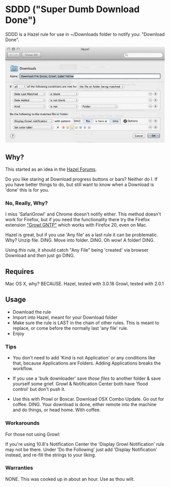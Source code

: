 # SDDD ("Super Dumb Download Done") #


SDDD is a Hazel rule for use in ~/Downloads folder to notify you: "Download Done". 

![SDDD](README.jpg)

## Why?

This started as an idea in the [Hazel Forums](http://www.noodlesoft.com/forums/viewtopic.php?f=3&t=2120&p=8892).

Do you like staring at Download progress buttons or bars? Neither do I. If you have better things to do, but still want to know when a Download is 'done' this is for you. 

### No, Really, Why?

I miss 'SafariGrowl' and Chrome doesn't notify either. This method doesn't work for Firefox, but if you need the functionality there try the Firefox extension ["Growl GNTP"](https://addons.mozilla.org/en-US/firefox/addon/growlgntp/) which works with Firefox 20, even on Mac.

Hazel is great, but if you use 'Any file' as a last rule it can be problematic. Why? Unzip file. DING. Move into folder. DING. Oh wow! A folder! DING. 

Using *this* rule, it should catch "Any File" being 'created' via browser Download and *then* just go DING.

## Requires

Mac OS X, why? BECAUSE.
Hazel, tested with 3.0.18
Growl, tested with 2.0.1

## Usage

- Download the rule
- Import into Hazel, meant for your Download folder
- Make sure the rule is LAST in the chain of other rules. This is meant to replace, or come before the normally last 'any file' rule.
- Enjoy

### Tips

- You don't need to add 'Kind is not Application' or any conditions like that, because Applications are Folders. Adding Applications breaks the workflow.

- If you use a 'bulk downloader' save *those files* to another folder & save yourself some grief. Growl & Notification Center both have 'flood control' but don't push it.

- Use this with Prowl or Boxcar. Download OSX Combo Update. Go out for coffee. DING. Your download is done, either remote into the machine and do things, or head home. With coffee.

### Workarounds

For those not using Growl:

If you're using 10.8's Notification Center the 'Display Growl Notification' rule may not be there. Under 'Do the Following' just add 'Display Notification' instead, and re-fill the strings to your liking.

### Warranties

NONE. This was cooked up in about an hour. Use as thou wilt.





